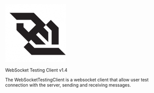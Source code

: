 ![alt tag](https://raw.githubusercontent.com/maxpowersi/WSTC/master/logo.png)

WebSocket Testing Client v1.4

The WebSocketTestingClient is a websocket client that allow user test connection with the server, sending and receiving messages.